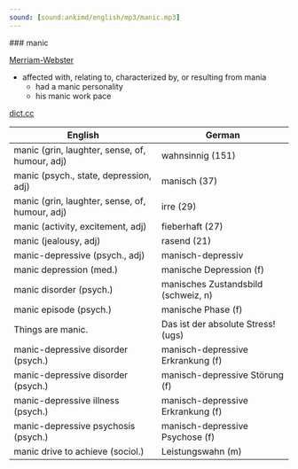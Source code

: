 ```yaml
---
sound: [sound:ankimd/english/mp3/manic.mp3]
---
```


\### manic

[Merriam-Webster](https://www.merriam-webster.com/dictionary/manic)

- affected with, relating to, characterized by, or resulting from mania
    - had a manic personality
    - his manic work pace

[dict.cc](https://www.dict.cc/manic)

| English        | German       |
| -------------- | ------------ |
| manic (grin, laughter, sense, of, humour, adj) | wahnsinnig (151) |
| manic (psych., state, depression, adj) | manisch (37) |
| manic (grin, laughter, sense, of, humour, adj) | irre (29) |
| manic (activity, excitement, adj) | fieberhaft (27) |
| manic (jealousy, adj) | rasend (21) |
| manic-depressive (psych., adj) | manisch-depressiv |
| manic depression (med.) | manische Depression (f) |
| manic disorder (psych.) | manisches Zustandsbild (schweiz, n) |
| manic episode (psych.) | manische Phase (f) |
| Things are manic. | Das ist der absolute Stress! (ugs) |
| manic-depressive disorder (psych.) | manisch-depressive Erkrankung (f) |
| manic-depressive disorder (psych.) | manisch-depressive Störung (f) |
| manic-depressive illness (psych.) | manisch-depressive Erkrankung (f) |
| manic-depressive psychosis <MDP> (psych.) | manisch-depressive Psychose (f) |
| manic drive to achieve (sociol.) | Leistungswahn (m) |
